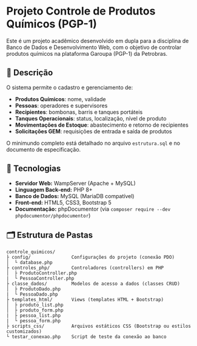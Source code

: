 # Projeto Controle de Produtos Químicos (PGP-1)

Este é um projeto acadêmico desenvolvido em dupla para a disciplina de Banco de Dados e Desenvolvimento Web, com o objetivo de controlar produtos químicos na plataforma Garoupa (PGP-1) da Petrobras.

## 📖 Descrição

O sistema permite o cadastro e gerenciamento de:

- **Produtos Químicos**: nome, validade  
- **Pessoas**: operadores e supervisores  
- **Recipientes**: bombonas, barris e tanques portáteis  
- **Tanques Operacionais**: status, localização, nível de produto  
- **Movimentações de Estoque**: abastecimento e retorno de recipientes  
- **Solicitações GEM**: requisições de entrada e saída de produtos  

O minimundo completo está detalhado no arquivo `estrutura.sql` e no documento de especificação.

## 🚀 Tecnologias

- **Servidor Web:** WampServer (Apache + MySQL)  
- **Linguagem Back-end:** PHP 8+  
- **Banco de Dados:** MySQL (MariaDB compatível)  
- **Front-end:** HTML5, CSS3, Bootstrap 5  
- **Documentação:** phpDocumentor (via `composer require --dev phpdocumentor/phpdocumentor`)

## 🗂️ Estrutura de Pastas

```text
controle_quimicos/
├ config/               Configurações do projeto (conexão PDO)
│  └ database.php
├ controles_php/        Controladores (controllers) em PHP
│  ├ ProdutoController.php
|  └ PessoaController.php
├ classe_dados/         Modelos de acesso a dados (classes CRUD)
│  ├ ProdutoDado.php
|  └ PessoaDado.php
├ templates_html/       Views (templates HTML + Bootstrap)
│  ├ produto_list.php
│  ├ produto_form.php
|  ├ pessoa_list.php
|  └ pessoa_form.php
├ scripts_css/          Arquivos estáticos CSS (Bootstrap ou estilos customizados)
└ testar_conexao.php    Script de teste da conexão ao banco
